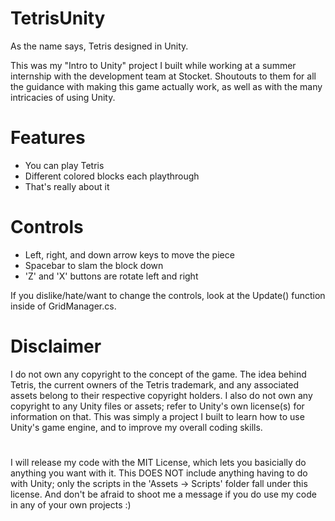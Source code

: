 # TetrisUnity

As the name says, Tetris designed in Unity.

This was my "Intro to Unity" project I built while working at a summer internship with the development team at Stocket. Shoutouts to them for all the guidance with making this game actually work, as well as with the many intricacies of using Unity.

# Features
- You can play Tetris
- Different colored blocks each playthrough
- That's really about it

# Controls
- Left, right, and down arrow keys to move the piece
- Spacebar to slam the block down
- 'Z' and 'X' buttons are rotate left and right

If you dislike/hate/want to change the controls, look at the Update() function inside of GridManager.cs.


# Disclaimer 
I do not own any copyright to the concept of the game. The idea behind Tetris, the current owners of the Tetris trademark, and any associated assets belong to their respective copyright holders. I also do not own any copyright to any Unity files or assets; refer to Unity's own license(s) for information on that. This was simply a project I built to learn how to use Unity's game engine, and to improve my overall coding skills.
#

I will release my code with the MIT License, which lets you basicially do anything you want with it. This DOES NOT include anything having to do with Unity; only the scripts in the 'Assets -> Scripts' folder fall under this license. And don't be afraid to shoot me a message if you do use my code in any of your own projects :)
